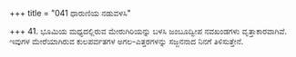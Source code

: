 +++
title = "041 ಧಾರುಣಿಯ ನಡುವಳಸಿ"

+++
41. ಭೂಮಿಯ ಮಧ್ಯದಲ್ಲಿರುವ ಮೇರುಗಿರಿಯನ್ನು ಬಳಸಿ ಜಂಬೂದ್ವೀಪ ನವಖಂಡಗಳು ವೃತ್ತಾಕಾರವಾಗಿವೆ. ಇವುಗಳ ಮೇರೆಯಾಗಿರುವ  ಕುಲಪರ್ವತಗಳ ಅಗಲ-ಎತ್ತರಗಳನ್ನು ಸಜ್ಜನನಾದ  ನಿನಗೆ ತಿಳಿಸುತ್ತೇನೆ.